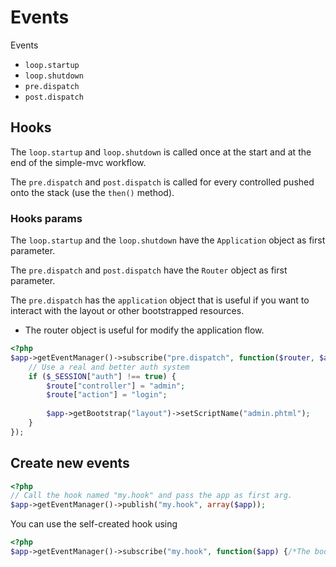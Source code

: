# Events

Events

 * `loop.startup`
 * `loop.shutdown`
 * `pre.dispatch`
 * `post.dispatch`
 
## Hooks

The `loop.startup` and `loop.shutdown` is called once at the start and at the
end of the simple-mvc workflow.

The `pre.dispatch` and `post.dispatch` is called for every controlled pushed 
onto the stack (use the `then()` method).

### Hooks params

The `loop.startup` and the `loop.shutdown` have the `Application` object as 
first parameter.

The `pre.dispatch` and `post.dispatch` have the `Router` object as first 
parameter.

The `pre.dispatch` has the `application` object that is useful if you want
to interact with the layout or other bootstrapped resources.

 * The router object is useful for modify the application flow.
 
```php
<?php
$app->getEventManager()->subscribe("pre.dispatch", function($router, $app) {
    // Use a real and better auth system
    if ($_SESSION["auth"] !== true) {
        $route["controller"] = "admin";
        $route["action"] = "login";
        
        $app->getBootstrap("layout")->setScriptName("admin.phtml");
    }
});
```

## Create new events

```php
<?php
// Call the hook named "my.hook" and pass the app as first arg.
$app->getEventManager()->publish("my.hook", array($app));
```

You can use the self-created hook using

```php
<?php
$app->getEventManager()->subscribe("my.hook", function($app) {/*The body*/});
```
